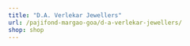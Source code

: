 ```yaml
---
title: "D.A. Verlekar Jewellers"
url: /pajifond-margao-goa/d-a-verlekar-jewellers/
shop: shop
---
```

